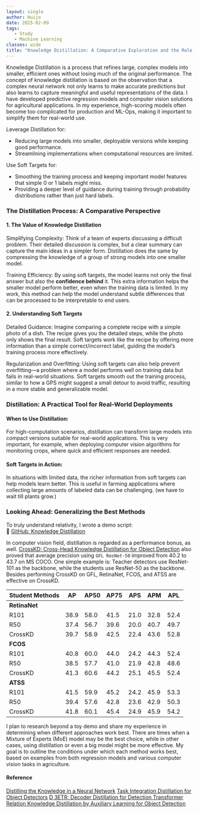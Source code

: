 ```yaml
---
layout: single
author: Huijo
date: 2025-02-09
tags:
   - Study
   - Machine Learning
classes: wide
title: "Knowledge Distillation: A Comparative Exploration and the Role of Soft Targets"
---
```


Knowledge Distillation is a process that refines large, complex models into smaller, efficient ones without losing much of the original performance. The concept of knowledge distillation is based on the observation that a complex neural network not only learns to make accurate predictions but also learns to capture meaningful and useful representations of the data. I have developed predictive regression models and computer vision solutions for agricultural applications. In my experience, high-scoring models often become too complicated for production and ML-Ops, making it important to simplify them for real-world use.

Leverage Distillation for:
- Reducing large models into smaller, deployable versions while keeping good performance.
- Streamlining implementations when computational resources are limited.

Use Soft Targets for:
- Smoothing the training process and keeping important model features that simple 0 or 1 labels might miss.
- Providing a deeper level of guidance during training through probability distributions rather than just hard labels.

### The Distillation Process: A Comparative Perspective

#### 1. The Value of Knowledge Distillation

Simplifying Complexity:
Think of a team of experts discussing a difficult problem. Their detailed discussion is complex, but a clear summary can capture the main ideas in a simpler form. Distillation does the same by compressing the knowledge of a group of strong models into one smaller model.

Training Efficiency:
By using soft targets, the model learns not only the final answer but also the **confidence behind** it. This extra information helps the smaller model perform better, even when the training data is limited. In my work, this method can help the model understand subtle differences that can be processed to be interpretable to end users.

#### 2. Understanding Soft Targets

Detailed Guidance:
Imagine comparing a complete recipe with a simple photo of a dish. The recipe gives you the detailed steps, while the photo only shows the final result. Soft targets work like the recipe by offering more information than a simple correct/incorrect label, guiding the model’s training process more effectively.

Regularization and Overfitting:
Using soft targets can also help prevent overfitting—a problem where a model performs well on training data but fails in real-world situations. Soft targets smooth out the training process, similar to how a GPS might suggest a small detour to avoid traffic, resulting in a more stable and generalizable model.

### Distillation: A Practical Tool for Real-World Deployments

#### When to Use Distillation:
For high-computation scenarios, distillation can transform large models into compact versions suitable for real-world applications. This is very important, for example, when deploying computer vision algorithms for monitoring crops, where quick and efficient responses are needed.

#### Soft Targets in Action:
In situations with limited data, the richer information from soft targets can help models learn better. This is useful in farming applications where collecting large amounts of labeled data can be challenging. (we have to wait till plants grow.)

### Looking Ahead: Generalizing the Best Methods

To truly understand relativity, I wrote a demo script:  
🔗 [GitHub: Knowledge Distillation](https://github.com/ccomkhj/ScienceNote/blob/main/ml_knowledge_distillation.ipynb)

In computer vision field, distillation is regarded as a performance bonus, as well.
[CrossKD: Cross-Head Knowledge Distillation for Object Detection](https://cvpr.thecvf.com/virtual/2024/poster/31390) also proved that average precision using `GFL ResNet-50` improved from 40.2 to 43.7 on MS COCO. 
One simple example is: Teacher detectors use ResNet-101 as the backbone, while the students use ResNet-50 as the backbone.
Besides performing CrossKD on GFL, RetinaNet, FCOS, and ATSS are effective on CrossKD.

| Student Methods | AP   | AP50 | AP75 | APS  | APM  | APL  |
|-----------------|------|------|------|------|------|------|
| **RetinaNet** |      |      |      |      |      |      |
| R101           | 38.9 | 58.0 | 41.5 | 21.0 | 32.8 | 52.4 |
| R50            | 37.4 | 56.7 | 39.6 | 20.0 | 40.7 | 49.7 |
| CrossKD        | 39.7 | 58.9 | 42.5 | 22.4 | 43.6 | 52.8 |
| **FCOS**      |      |      |      |      |      |      |
| R101           | 40.8 | 60.0 | 44.0 | 24.2 | 44.3 | 52.4 |
| R50            | 38.5 | 57.7 | 41.0 | 21.9 | 42.8 | 48.6 |
| CrossKD        | 41.3 | 60.6 | 44.2 | 25.1 | 45.5 | 52.4 |
| **ATSS**      |      |      |      |      |      |      |
| R101           | 41.5 | 59.9 | 45.2 | 24.2 | 45.9 | 53.3 |
| R50            | 39.4 | 57.6 | 42.8 | 23.6 | 42.9 | 50.3 |
| CrossKD        | 41.8 | 60.1 | 45.4 | 24.9 | 45.9 | 54.2 |


I plan to research beyond a toy demo and share my experience in determining when different approaches work best. There are times when a Mixture of Experts (MoE) model may be the best choice, while in other cases, using distillation or even a big model might be more effective. My goal is to outline the conditions under which each method works best, based on examples from both regression models and various computer vision tasks in agriculture. 


#### Reference
[Distilling the Knowledge in a Neural Network](https://arxiv.org/abs/1503.02531)
[Task Integration Distillation for Object Detectors](https://www.semanticscholar.org/paper/Task-Integration-Distillation-for-Object-Detectors-Su-Jian/8044925f55263df7de1db0c3cab15f4df487bdb7)
[D
3ETR: Decoder Distillation for Detection Transformer](https://arxiv.org/pdf/2211.09768)
[Relation Knowledge Distillation by Auxiliary Learning for Object Detection](https://www.semanticscholar.org/paper/Relation-Knowledge-Distillation-by-Auxiliary-for-Wang-Jia/088a2413c8ac62952b1bee6a7caaa4e1a9288b0d)